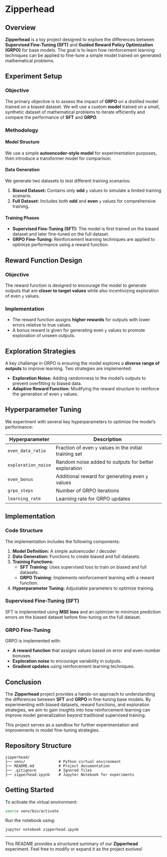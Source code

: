 # Zipperhead

## Overview
**Zipperhead** is a toy project designed to explore the differences between **Supervised Fine-Tuning (SFT)** and **Guided Reward Policy Optimization (GRPO)** for base models. The goal is to learn how reinforcement learning techniques can be applied to fine-tune a simple model trained on generated mathematical problems.

## Experiment Setup

### Objective
The primary objective is to assess the impact of **GRPO** on a distilled model trained on a biased dataset. We will use a custom **model** trained on a small, synthetic dataset of mathematical problems to iterate efficiently and compare the performance of **SFT** and **GRPO**.

### Methodology

#### Model Structure
We use a simple **autoencoder-style model** for experimentation purposes, then introduce a transformer model for comparison.

#### Data Generation
We generate two datasets to test different training scenarios:

1. **Biased Dataset:** Contains only **odd** `y` values to simulate a limited training scenario.
2. **Full Dataset:** Includes both **odd** and **even** `y` values for comprehensive training.

#### Training Phases
- **Supervised Fine-Tuning (SFT):** The model is first trained on the biased dataset and later fine-tuned on the full dataset.
- **GRPO Fine-Tuning:** Reinforcement learning techniques are applied to optimize performance using a reward function.

## Reward Function Design

### Objective
The reward function is designed to encourage the model to generate outputs that are **closer to target values** while also incentivizing exploration of even `y` values.

### Implementation
- The reward function assigns **higher rewards** for outputs with lower errors relative to true values.
- A bonus reward is given for generating even `y` values to promote exploration of unseen outputs.

## Exploration Strategies
A key challenge in GRPO is ensuring the model explores a **diverse range of outputs** to improve learning. Two strategies are implemented:

- **Exploration Noise:** Adding randomness to the model’s outputs to prevent overfitting to biased data.
- **Adaptive Reward Function:** Modifying the reward structure to reinforce the generation of even `y` values.

## Hyperparameter Tuning

We experiment with several key hyperparameters to optimize the model’s performance:

| Hyperparameter       | Description                                              |
|----------------------|----------------------------------------------------------|
| `even_data_ratio`   | Fraction of even `y` values in the initial training set  |
| `exploration_noise` | Random noise added to outputs for better exploration     |
| `even_bonus`        | Additional reward for generating even `y` values         |
| `grpo_steps`        | Number of GRPO iterations                               |
| `learning_rate`     | Learning rate for GRPO updates                          |

## Implementation

### Code Structure
The implementation includes the following components:

1. **Model Definition:** A simple autoencoder / decoder
2. **Data Generation:** Functions to create biased and full datasets.
3. **Training Functions:**
   - **SFT Training:** Uses supervised loss to train on biased and full datasets.
   - **GRPO Training:** Implements reinforcement learning with a reward function.
4. **Hyperparameter Tuning:** Adjustable parameters to optimize training.

### Supervised Fine-Tuning (SFT)
SFT is implemented using **MSE loss** and an optimizer to minimize prediction errors on the biased dataset before fine-tuning on the full dataset.

### GRPO Fine-Tuning
GRPO is implemented with:
- **A reward function** that assigns values based on error and even-number bonuses.
- **Exploration noise** to encourage variability in outputs.
- **Gradient updates** using reinforcement learning techniques.

## Conclusion
The **Zipperhead** project provides a hands-on approach to understanding the differences between **SFT** and **GRPO** in fine-tuning base models. By experimenting with biased datasets, reward functions, and exploration strategies, we aim to gain insights into how reinforcement learning can improve model generalization beyond traditional supervised training.

This project serves as a sandbox for further experimentation and improvements in model fine-tuning strategies.

## Repository Structure
```
zipperhead/
├── venv/               # Python virtual environment
├── README.md           # Project documentation
├── .gitignore          # Ignored files
├── zipperhead.ipynb    # Jupyter Notebook for experiments
```

## Getting Started
To activate the virtual environment:
```bash
source venv/bin/activate
```

Run the notebook using:
```bash
jupyter notebook zipperhead.ipynb
```

---

This README provides a structured summary of our **Zipperhead** experiment. Feel free to modify or expand it as the project evolves!


